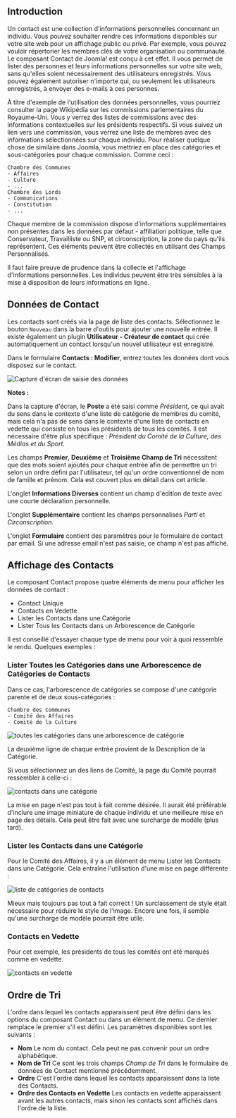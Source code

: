 <!-- Filename: contacts.md / Display title: Contacts  -->

## Introduction

Un contact est une collection d'informations personnelles concernant un individu. Vous pouvez souhaiter rendre ces informations disponibles sur votre site web pour un affichage public ou privé. Par exemple, vous pouvez vouloir répertorier les membres clés de votre organisation ou communauté. Le composant Contact de Joomla! est conçu à cet effet. Il vous permet de lister des personnes et leurs informations personnelles sur votre site web, sans qu'elles soient nécessairement des utilisateurs enregistrés. Vous pouvez également autoriser n'importe qui, ou seulement les utilisateurs enregistrés, à envoyer des e-mails à ces personnes.

À titre d'exemple de l'utilisation des données personnelles, vous pourriez consulter la page Wikipédia sur les commissions parlementaires du Royaume-Uni. Vous y verrez des listes de commissions avec des informations contextuelles sur les présidents respectifs. Si vous suivez un lien vers une commission, vous verrez une liste de membres avec des informations sélectionnées sur chaque individu. Pour réaliser quelque chose de similaire dans Joomla, vous mettriez en place des catégories et sous-catégories pour chaque commission. Comme ceci :

```
Chambre des Communes
- Affaires
- Culture
- ...
Chambre des Lords
- Communications
- Constitution
- ...
```
Chaque membre de la commission dispose d'informations supplémentaires non présentes dans les données par défaut - affiliation politique, telle que Conservateur, Travailliste ou SNP, et circonscription, la zone du pays qu'ils représentent. Ces éléments peuvent être collectés en utilisant des Champs Personnalisés.

Il faut faire preuve de prudence dans la collecte et l'affichage d'informations personnelles. Les individus peuvent être très sensibles à la mise à disposition de leurs informations en ligne.

## Données de Contact

Les contacts sont créés via la page de liste des contacts. Sélectionnez le bouton `Nouveau` dans la barre d'outils pour ajouter une nouvelle entrée. Il existe également un plugin **Utilisateur - Créateur de contact** qui crée automatiquement un contact lorsqu'un nouvel utilisateur est enregistré.

Dans le formulaire **Contacts : Modifier**, entrez toutes les données dont vous disposez sur le contact.

![Capture d'écran de saisie des données](../../../en/images/contacts/contact-data-entry.png)

**Notes :**

Dans la capture d'écran, le **Poste** a été saisi comme *Président*, ce qui avait du sens dans le contexte d'une liste de catégorie de membres du comité, mais cela n'a pas de sens dans le contexte d'une liste de contacts en vedette qui consiste en tous les présidents de tous les comités. Il est nécessaire d'être plus spécifique : *Président du Comité de la Culture, des Médias et du Sport*.

Les champs **Premier**, **Deuxième** et **Troisième Champ de Tri** nécessitent que des mots soient ajoutés pour chaque entrée afin de permettre un tri selon un ordre défini par l'utilisateur, tel qu'un ordre conventionnel de nom de famille et prénom. Cela est couvert plus en détail dans cet article.

L'onglet **Informations Diverses** contient un champ d'édition de texte avec une courte déclaration personnelle.

L'onglet **Supplémentaire** contient les champs personnalisés *Parti* et *Circonscription*.

L'onglet **Formulaire** contient des paramètres pour le formulaire de contact par email. Si une adresse email n'est pas saisie, ce champ n'est pas affiché.

## Affichage des Contacts

Le composant Contact propose quatre éléments de menu pour afficher les données de contact :

* Contact Unique
* Contacts en Vedette
* Lister les Contacts dans une Catégorie
* Lister Tous les Contacts dans un Arborescence de Catégorie

Il est conseillé d'essayer chaque type de menu pour voir à quoi ressemble le rendu.
Quelques exemples :

### Lister Toutes les Catégories dans une Arborescence de Catégories de Contacts

Dans ce cas, l'arborescence de catégories se compose d'une catégorie parente et de deux sous-catégories :
```
Chambre des Communes
- Comité des Affaires
- Comité de la Culture
```
![toutes les catégories dans une arborescence de catégorie](../../../en/images/contacts/contact-all-committees.png)

La deuxième ligne de chaque entrée provient de la Description de la Catégorie.

Si vous sélectionnez un des liens de Comité, la page du Comité pourrait ressembler à celle-ci :

![contacts dans une catégorie](../../../en/images/contacts/contact-culture-committee.png)

La mise en page n'est pas tout à fait comme désirée. Il aurait été préférable d'inclure une
image miniature de chaque individu et une meilleure mise en page des détails. Cela
peut être fait avec une surcharge de modèle (plus tard).

### Lister les Contacts dans une Catégorie

Pour le Comité des Affaires, il y a un élément de menu Lister les Contacts dans une Catégorie.
Cela entraîne l'utilisation d'une mise en page différente :

![liste de catégories de contacts](../../../en/images/contacts/contact-category-list.png)

Mieux mais toujours pas tout à fait correct ! Un surclassement de style était nécessaire pour réduire le style de l'image. Encore une fois, il semble qu'une surcharge de modèle pourrait être utile.

### Contacts en Vedette

Pour cet exemple, les présidents de tous les comités ont été marqués comme en vedette.

![contacts en vedette](../../../en/images/contacts/contact-featured.png)

## Ordre de Tri

L'ordre dans lequel les contacts apparaissent peut être défini dans les options du composant Contact ou dans un élément de menu. Ce dernier remplace le premier s'il est défini. Les paramètres disponibles sont les suivants :
* **Nom** Le nom du contact. Cela peut ne pas convenir pour un ordre alphabétique.
* **Nom de Tri** Ce sont les trois champs *Champ de Tri* dans le formulaire de données de Contact mentionné précédemment.
* **Ordre** C'est l'ordre dans lequel les contacts apparaissent dans la liste des Contacts.
* **Ordre des Contacts en Vedette** Les contacts en vedette apparaissent avant les autres contacts, mais sinon les contacts sont affichés dans l'ordre de la liste.

